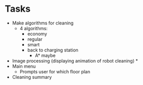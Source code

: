 # Tasks

* Make algorithms for cleaning
    * 4 algorithms:
        * economy
        * regular
        * smart
        * back to charging station
            * A* maybe
* Image processing (displaying animation of robot cleaning)
    *
* Main menu
    * Prompts user for which floor plan
* Cleaning summary